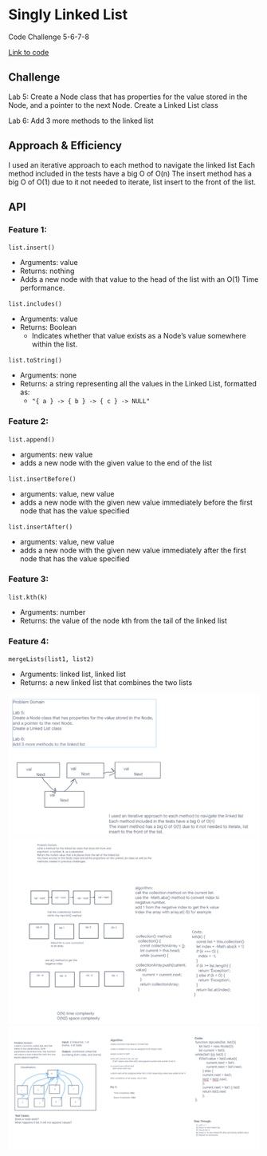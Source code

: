 # Singly Linked List

Code Challenge 5-6-7-8

[Link to code](https://github.com/tm-LBenson/data-structures-and-algorithms/tree/main/javascript-401/challenge-class-04)

## Challenge

Lab 5:
Create a Node class that has properties for the value stored in the Node, and a pointer to the next Node.
Create a Linked List class

Lab 6:
Add 3 more methods to the linked list

## Approach & Efficiency

I used an iterative approach to each method to navigate the linked list
Each method included in the tests have a big O of O(n)
The insert method has a big O of O(1) due to it not needed to iterate, list insert to the front of the list.

## API

### Feature 1:

`list.insert()`

- Arguments: value
- Returns: nothing
- Adds a new node with that value to the head of the list with an O(1) Time performance.

`list.includes()`

- Arguments: value
- Returns: Boolean
  - Indicates whether that value exists as a Node’s value somewhere within the list.

`list.toString()`

- Arguments: none
- Returns: a string representing all the values in the Linked List, formatted as:
  - `"{ a } -> { b } -> { c } -> NULL"`

### Feature 2:

`list.append()`

- arguments: new value
- adds a new node with the given value to the end of the list

`list.insertBefore()`

- arguments: value, new value
- adds a new node with the given new value immediately before the first node that has the value specified

`list.insertAfter()`

- arguments: value, new value
- adds a new node with the given new value immediately after the first node that has the value specified

### Feature 3:

`list.kth(k)`

- Arguments: number
- Returns: the value of the node kth from the tail of the linked list

### Feature 4:

`mergeLists(list1, list2)`

- Arguments: linked list, linked list
- Returns: a new linked list that combines the two lists

![Whiteboard](./whiteboard.png)
![Whiteboard2](./whiteboard2.png)
![Whiteboard3](./whiteboard3.png)
